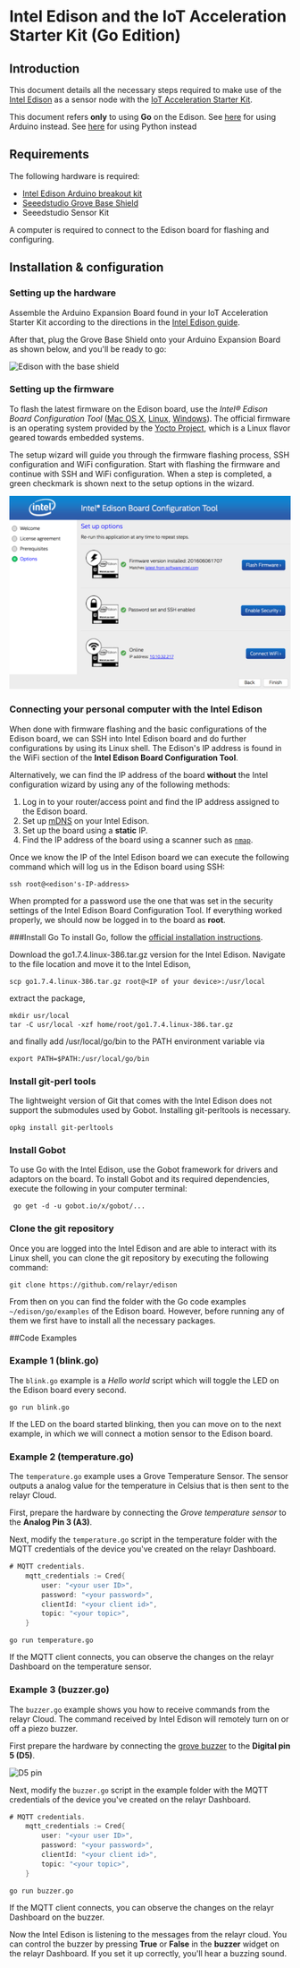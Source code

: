# Intel Edison and the IoT Acceleration Starter Kit (Go Edition)

## Introduction

This document details all the necessary steps required
to make use of the [Intel Edison](http://www.intel.com/content/www/us/en/do-it-yourself/edison.html)
as a sensor node with the [IoT Acceleration Starter Kit](http://www.iot-starterkit.de/).

This document refers **only** to using **Go** on the Edison. See [here](https://github.com/relayr/edison/tree/master/Arduino) for using Arduino instead. See [here](https://github.com/relayr/edison/tree/master/Python) for using Python instead

## Requirements

The following hardware is required:

 * [Intel Edison Arduino breakout kit](https://www.iot-starterkit.de/fileadmin/media/pdf/iot/edisonarduino_hg_331191007_2.pdf)
 * [Seeedstudio Grove Base Shield](http://wiki.seeedstudio.com/wiki/Grove_-_Base_shield_v2)
 * Seeedstudio Sensor Kit

A computer is required to connect to the Edison board for flashing and configuring.

## Installation & configuration

### Setting up the hardware

Assemble the Arduino Expansion Board found in your IoT Acceleration Starter Kit according to the directions in the [Intel Edison guide](https://software.intel.com/en-us/node/628221).

After that, plug the Grove Base Shield onto your Arduino Expansion Board as shown below, and you'll be ready to go:

![Edison with the base shield](../assets/edison_base_shield.jpg)

### Setting up the firmware

To flash the latest firmware on the Edison board, use the *Intel® Edison Board Configuration Tool*
([Mac OS X](https://software.intel.com/en-us/get-started-edison-osx-step2),
[Linux](https://software.intel.com/en-us/get-started-edison-linux-step2),
[Windows](https://software.intel.com/en-us/get-started-edison-windows-step2)).
The official firmware is an operating system provided by the [Yocto Project](https://www.yoctoproject.org/), which is a Linux flavor geared towards embedded systems.

The setup wizard will guide you through the firmware flashing process, SSH configuration and WiFi configuration. Start with flashing the firmware and continue with SSH and WiFi configuration. When a step is completed, a green checkmark is shown next to the setup options in the wizard.

![IP Address](./assets/board-configuration-tool.png)


### Connecting your personal computer with the Intel Edison

When done with firmware flashing and the basic configurations of the Edison board, we can SSH into Intel Edison board and do further configurations by using its Linux shell. The Edison's IP address is found in the WiFi section of the **Intel Edison Board Configuration Tool**.

Alternatively, we can find the IP address of the board **without** the Intel configuration wizard by using any of the following methods:

 1. Log in to your router/access point and find the IP address assigned to the Edison board.
 2. Set up [mDNS](http://www.multicastdns.org/) on your Intel Edison.
 3. Set up the board using a **static** IP.
 4. Find the IP address of the board using a scanner such as [`nmap`](https://nmap.org/).

Once we know the IP of the Intel Edison board we can execute the following command which will log us in the Edison board using SSH:

```shell
ssh root@<edison's-IP-address>
```

When prompted for a password use the one that was set in the security settings of the Intel Edison Board Configuration Tool. If everything worked properly, we should now be
logged in to the board as **root**.


###Install Go
To install Go, follow the [official installation instructions](https://golang.org/doc/install). 

Download the go1.7.4.linux-386.tar.gz version for the Intel Edison. Navigate to the file location and move it to the Intel Edison,

```shell
scp go1.7.4.linux-386.tar.gz root@<IP of your device>:/usr/local
```
extract the package,

```shell
mkdir usr/local
tar -C usr/local -xzf home/root/go1.7.4.linux-386.tar.gz
```

and finally add /usr/local/go/bin to the PATH environment variable via

```shell
export PATH=$PATH:/usr/local/go/bin
```

### Install git-perl tools
The lightweight version of Git that comes with the Intel Edison does not support the submodules used by Gobot. Installing git-perltools is necessary.

```shell
opkg install git-perltools
```

### Install Gobot
To use Go with the Intel Edison, use the Gobot framework for drivers and adaptors on the board. To install Gobot and its required dependencies, execute the following in your computer terminal:

``` shell
 go get -d -u gobot.io/x/gobot/...
```

### Clone the git repository

Once you are logged into the Intel Edison and are able to interact with its Linux shell, you can clone the git repository by executing the following command:

```shell
git clone https://github.com/relayr/edison
```

From then on you can find the folder with the Go code examples `~/edison/go/examples` of the Edison board. However, before running any of them we first have to install all the necessary packages.

##Code Examples
### Example 1 (blink.go)

The `blink.go` example is a *Hello world* script which will toggle the LED on the Edison board every second. 

```shell
go run blink.go
```

If the LED on the board started blinking, then you can move on to the next example, in which we will connect a motion sensor to the Edison board. 

### Example 2 (temperature.go)

The `temperature.go` example uses a Grove Temperature Sensor. The sensor outputs a analog value for the temperature in Celsius that is then sent to the relayr Cloud.

First, prepare the hardware by connecting the *Grove temperature sensor* to the **Analog Pin 3 (A3)**.

Next, modify the `temperature.go` script in the temperature folder with the MQTT credentials of the device you've created on the relayr Dashboard. 

```go
# MQTT credentials.
	mqtt_credentials := Cred{
    	user: "<your user ID>",
    	password: "<your password>",
    	clientId: "<your client id>",
    	topic: "<your topic>",
	}
```

```shell
go run temperature.go
```

If the MQTT client connects, you can observe the changes on the relayr Dashboard on the temperature sensor.

### Example 3 (buzzer.go)

The `buzzer.go` example shows you how to receive commands from the relayr Cloud. The command received by Intel Edison will remotely turn on or off a piezo buzzer.

First prepare the hardware by connecting the [grove
buzzer](http://wiki.seeedstudio.com/wiki/Grove_-_Buzzer) to the **Digital pin 5 (D5)**.

![D5 pin](../assets/d5-pin.jpg)


Next, modify the `buzzer.go` script in the example folder with the MQTT credentials of the device you've created on the relayr Dashboard. 

```go
# MQTT credentials.
	mqtt_credentials := Cred{
    	user: "<your user ID>",
    	password: "<your password>",
    	clientId: "<your client id>",
    	topic: "<your topic>",
	}
```

```shell
go run buzzer.go
```
If the MQTT client connects, you can observe the changes on the relayr Dashboard on the buzzer.

Now the Intel Edison is listening to the messages from the relayr cloud. You can control the buzzer by pressing **True** or **False** in the **buzzer**
widget on the relayr Dashboard. If you set it up correctly, you'll hear a buzzing sound.
